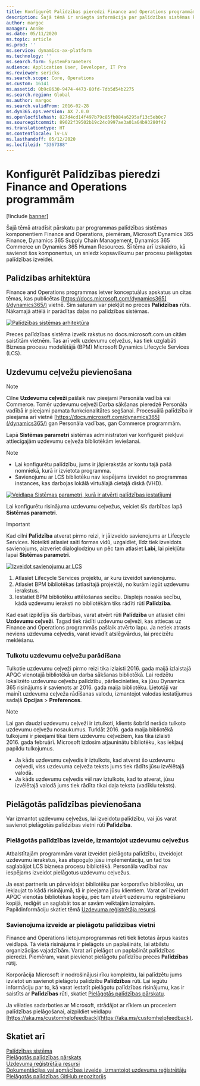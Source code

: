 ```yaml
---
title: Konfigurēt Palīdzības pieredzi Finance and Operations programmām
description: Šajā tēmā ir sniegta informācija par palīdzības sistēmas komponentiem dažām Microsoft Dynamics 365 programmām. Tas arī izskaidro, kā savienot šīs programmas un sniedz kopsavilkumu par procesu pielāgotas palīdzības izveidei.
author: margoc
manager: AnnBe
ms.date: 05/11/2020
ms.topic: article
ms.prod: ''
ms.service: dynamics-ax-platform
ms.technology: ''
ms.search.form: SystemParameters
audience: Application User, Developer, IT Pro
ms.reviewer: sericks
ms.search.scope: Core, Operations
ms.custom: 16141
ms.assetid: 0b9c8630-9474-4473-80fd-7db5d54b2275
ms.search.region: Global
ms.author: margoc
ms.search.validFrom: 2016-02-28
ms.dyn365.ops.version: AX 7.0.0
ms.openlocfilehash: 827d4cd14f497b79c85fb084a6295af13c5eb0c7
ms.sourcegitcommit: 89022f39502b19c24c0997ae3a01a64b93280f42
ms.translationtype: HT
ms.contentlocale: lv-LV
ms.lasthandoff: 05/12/2020
ms.locfileid: "3367388"
---
```

# <a name="configure-the-help-experience-for-finance-and-operations-apps"></a>Konfigurēt Palīdzības pieredzi Finance and Operations programmām

[!include [banner](../includes/banner.md)]

Šajā tēmā atradīsit pārskatu par programmas palīdzības sistēmas komponentiem Finance and Operations, piemēram, Microsoft Dynamics 365 Finance, Dynamics 365 Supply Chain Management, Dynamics 365 Commerce un Dynamics 365 Human Resources. Šī tēma arī izskaidro, kā savienot šos komponentus, un sniedz kopsavilkumu par procesu pielāgotas palīdzības izveidei.

## <a name="help-architecture"></a>Palīdzības arhitektūra

Finance and Operations programmas ietver konceptuālus apskatus un citas tēmas, kas publicētas [https://docs.microsoft.com/dynamics365](/dynamics365/) vietnē. Šim saturam var piekļūt no preces **Palīdzības** rūts. Nākamajā attēlā ir parādītas daļas no palīdzības sistēmas.

[![Palīdzības sistēmas arhitektūra](./media/help-architecture.png)](./media/help-architecture.png)

Preces palīdzības sistēma izvelk rakstus no docs.microsoft.com un citām saistītām vietnēm. Tas arī velk uzdevumu ceļvežus, kas tiek uzglabāti Biznesa procesu modelētājā (BPM) Microsoft Dynamics Lifecycle Services (LCS).

## <a name="adding-task-guides"></a>Uzdevumu ceļvežu pievienošana

> [!NOTE]
> Cilne **Uzdevumu ceļveži** pašlaik nav pieejami Personāla vadībā vai Commerce. <!--We are currently working to enable this functionality in a future release.--> Tomēr uzdevumu ceļveži Darba sākšanas pieredzē Personāla vadībā ir pieejami pamata funkcionalitātes segšanai. Procesuālā palīdzība ir pieejama arī vietnē [https://docs.microsoft.com/dynamics365](/dynamics365/) gan Personāla vadības, gan Commerce programmām.

Lapā **Sistēmas parametri** sistēmas administratori var konfigurēt piekļuvi attiecīgajām uzdevumu ceļveža bibliotēkām ieviešanai.

> [!NOTE]
> - Lai konfigurētu palīdzību, jums ir jāpierakstās ar kontu tajā pašā nomniekā, kurā ir izvietota programma.
> - Savienojumu ar LCS bibliotēku nav iespējams izveidot no programmas instances, kas darbojas lokālā virtuālajā cietajā diskā (VHD).

[![Veidlapa Sistēmas parametri, kurā ir atvērti palīdzības iestatījumi](./media/system-parameters_ops-1024x437.png)](./media/system-parameters_ops.png)

Lai konfigurētu risinājuma uzdevumu ceļvežus, veiciet šīs darbības lapā **Sistēmas parametri**.

> [!IMPORTANT]
> Kad cilni **Palīdzība** atverat pirmo reizi, ir jāizveido savienojums ar Lifecycle Services. Noteikti atlasiet saiti formas vidū, uzgaidiet, līdz tiek izveidots savienojums, aizveriet dialoglodziņu un pēc tam atlasiet **Labi**, lai piekļūtu lapai **Sistēmas parametri**.
>
> [![Izveidot savienojumu ar LCS](./media/connect-to-lcs-crop-1024x365.png "Izveidot savienojumu ar LCS")](./media/connect-to-lcs-crop.png)

1. Atlasiet Lifecycle Services projektu, ar kuru izveidot savienojumu.
2. Atlasiet BPM bibliotēkas (atlasītajā projektā), no kurām izgūt uzdevumu ierakstus.
3. Iestatiet BPM bibliotēku attēlošanas secību. Displejs nosaka secību, kādā uzdevumu ieraksti no bibliotēkām tiks rādīti rūtī **Palīdzība**.

Kad esat izpildījis šīs darbības, varat atvērt rūti **Palīdzība** un atlasiet cilni **Uzdevumu ceļveži**. Tagad tiek rādīti uzdevumu ceļveži, kas attiecas uz  Finance and Operations programmās pašlaik atvērto lapu. Ja netiek atrasts neviens uzdevuma ceļvedis, varat ievadīt atslēgvārdus, lai precizētu meklēšanu.

### <a name="showing-translated-task-guides"></a>Tulkotu uzdevumu ceļvežu parādīšana

Tulkotie uzdevumu ceļveži pirmo reizi tika izlaisti 2016. gada maijā izlaistajā APQC vienotajā bibliotēkā un darba sākšanas bibliotēkā. Lai redzētu lokalizēto uzdevumu ceļvežu palīdzību, pārliecinieties, ka jūsu Dynamics 365 risinājums ir savienots ar 2016. gada maija bibliotēku. Lietotāji var mainīt uzdevuma ceļveža rādīšanas valodu, izmantojot valodas iestatījumus sadaļā **Opcijas** &gt; **Preferences**.

> [!NOTE]
> Lai gan daudzi uzdevumu ceļveži ir iztulkoti, klients šobrīd nerāda tulkoto uzdevumu ceļvežu nosaukumus. Turklāt 2016. gada maija bibliotēkā tulkojumi ir pieejami tikai tiem uzdevumu ceļvežiem, kas tika izlaisti 2016. gada februārī. Microsoft izdosim atjauninātu bibliotēku, kas iekļauj papildu tulkojumus.
>
> - Ja kāds uzdevumu ceļvedis ir iztulkots, kad atverat šo uzdevumu ceļvedi, viss uzdevuma ceļveža teksts jums tiek rādīts jūsu izvēlētajā valodā.
> - Ja kāds uzdevumu ceļvedis vēl nav iztulkots, kad to atverat, jūsu izvēlētajā valodā jums tiek rādīta tikai daļa teksta (vadīklu teksts).

## <a name="adding-custom-help"></a>Pielāgotās palīdzības pievienošana

Var izmantot uzdevumu ceļvežus, lai izveidotu palīdzību, vai jūs varat savienot pielāgotās palīdzības vietni rūtī **Palīdzība**.

### <a name="create-custom-help-by-using-task-guides"></a>Pielāgotās palīdzības izveide, izmantojot uzdevumu ceļvežus

Atbalstītajām programmām varat izveidot pielāgotu palīdzību, izveidojot uzdevumu ierakstus, kas atspoguļo jūsu implementāciju, un tad tos saglabājot LCS biznesa procesu bibliotēkā. Personāla vadībai nav iespējams izveidot pielāgotus uzdevumu ceļvežus.

Ja esat partneris un pārveidojat bibliotēku par korporatīvo bibliotēku, un iekļaujat to kādā risinājumā, tā ir pieejama jūsu klientiem. Varat arī izveidot APQC vienotās bibliotēkas kopiju, pēc tam atvērt uzdevumu reģistrēšanu kopijā, rediģēt un saglabāt tos ar savām veiktajām izmaiņām. Papildinformāciju skatiet tēmā [Uzdevuma reģistrētāja resursi](../../dev-itpro/user-interface/task-recorder.md).

### <a name="connect-a-custom-help-site"></a>Savienojuma izveide ar pielāgotu palīdzības vietni

Finance and Operations lietojumprogrammas reti tiek lietotas ārpus kastes veidlapā. Tā vietā risinājums ir pielāgots un paplašināts, lai atbilstu organizācijas vajadzībām. Varat arī pielāgot un paplašināt palīdzības pieredzi. Piemēram, varat pievienot pielāgotu palīdzību preces **Palīdzības** rūtij.

Korporācija Microsoft ir nodrošinājusi rīku komplektu, lai palīdzētu jums izvietot un savienot pielāgotu palīdzību **Palīdzības** rūtī. Lai iegūtu informāciju par to, kā varat iestatīt pielāgotu palīdzības risinājumu, kas ir saistīts ar **Palīdzības** rūti, skatiet [Pielāgotās palīdzības pārskatu](../../dev-itpro/help/custom-help-overview.md).

Ja vēlaties sadarboties ar Microsoft, strādājot ar rīkiem un procesiem palīdzības pielāgošanai, aizpildiet veidlapu [https://aka.ms/customhelpfeedback](https://aka.ms/customhelpfeedback).

## <a name="see-also"></a>Skatiet arī

[Palīdzības sistēma](help-overview.md)  
[Pielāgotās palīdzības pārskats](../../dev-itpro/help/custom-help-overview.md)  
[Uzdevuma reģistrētāja resursi](../../dev-itpro/user-interface/task-recorder.md)  
[Dokumentācijas vai apmācības izveide, izmantojot uzdevuma reģistrētāju](../../dev-itpro/user-interface/task-recorder-training-docs.md)  
[Pielāgotās palīdzības GitHub repozitorijs](https://github.com/microsoft/dynamics356f-o-custom-help)  
